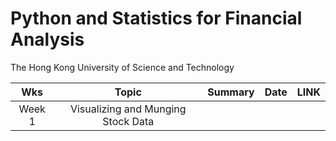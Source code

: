 # Python and Statistics for Financial Analysis
The Hong Kong University of Science and Technology

<div align="center">

| Wks | Topic | Summary | Date | LINK |
| :--------: | :-----------: | :-----------: | :-----------: | :-----------: |
| Week 1 | Visualizing and Munging Stock Data | | |

</div>

